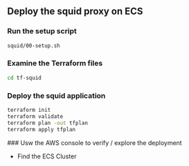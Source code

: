 ## Deploy the squid proxy on ECS

### Run the setup script

```bash
squid/00-setup.sh
```

### Examine the Terraform files

```bash
cd tf-squid
```

### Deploy the squid application

```bash
terraform init
terraform validate
terraform plan -out tfplan
terraform apply tfplan
```

### Usw the AWS console to verify / explore the deployment

* Find the ECS Cluster




